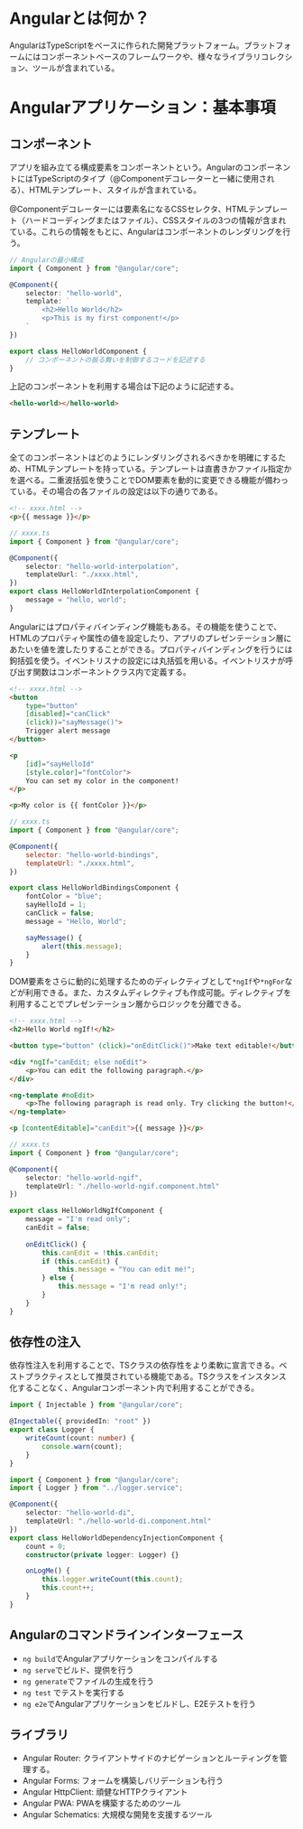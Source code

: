 # Angularとは何か？

AngularはTypeScriptをベースに作られた開発プラットフォーム。プラットフォームにはコンポーネントベースのフレームワークや、様々なライブラリコレクション、ツールが含まれている。

# Angularアプリケーション：基本事項

## コンポーネント

アプリを組み立てる構成要素をコンポーネントという。AngularのコンポーネントにはTypeScriptのタイプ（@Componentデコレーターと一緒に使用される）、HTMLテンプレート、スタイルが含まれている。

@Componentデコレーターには要素名になるCSSセレクタ、HTMLテンプレート（ハードコーディングまたはファイル）、CSSスタイルの3つの情報が含まれている。これらの情報をもとに、Angularはコンポーネントのレンダリングを行う。

```ts
// Angularの最小構成
import { Component } from "@angular/core";

@Component({
    selector: "hello-world",
    template: `
        <h2>Hello World</h2>
        <p>This is my first component!</p>
    `
})

export class HelloWorldComponent {
    // コンポーネントの振る舞いを制御するコードを記述する
}
```

上記のコンポーネントを利用する場合は下記のように記述する。

```html
<hello-world></hello-world>
```

## テンプレート

全てのコンポーネントはどのようにレンダリングされるべきかを明確にするため、HTMLテンプレートを持っている。テンプレートは直書きかファイル指定かを選べる。二重波括弧を使うことでDOM要素を動的に変更できる機能が備わっている。その場合の各ファイルの設定は以下の通りである。

```html
<!-- xxxx.html -->
<p>{{ message }}</p>
```

```ts
// xxxx.ts
import { Component } from "@angular/core";

@Component({
    selector: "hello-world-interpolation",
    templateUurl: "./xxxx.html",
})
export class HelloWorldInterpolationComponent {
    message = "hello, world";
}
```

Angularにはプロパティバインディング機能もある。その機能を使うことで、HTMLのプロパティや属性の値を設定したり、アプリのプレゼンテーション層にあたいを値を渡したりすることができる。プロパティバインディングを行うには鉤括弧を使う。イベントリスナの設定には丸括弧を用いる。イベントリスナが呼び出す関数はコンポーネントクラス内で定義する。

```html
<!-- xxxx.html -->
<button
    type="button"
    [disabled]="canClick"
    (click))="sayMessage()">
    Trigger alert message
</button>

<p
    [id]="sayHelloId"
    [style.color]="fontColor">
    You can set my color in the component!
</p>

<p>My color is {{ fontColor }}</p>
```

```js
// xxxx.ts
import { Component } from "@angular/core";

@Component({
    selector: "hello-world-bindings",
    templateUrl: "./xxxx.html",
})

export class HelloWorldBindingsComponent {
    fontColor = "blue";
    sayHelloId = 1;
    canClick = false;
    message = "Hello, World";

    sayMessage() {
        alert(this.message);
    }
}
```

DOM要素をさらに動的に処理するためのディレクティブとして`*ngIf`や`*ngFor`などが利用できる。また、カスタムディレクティブも作成可能。ディレクティブを利用することでプレゼンテーション層からロジックを分離できる。

```html
<!-- xxxx.html -->
<h2>Hello World ngIf!</h2>

<button type="button" (click)="onEditClick()">Make text editable!</button>

<div *ngIf="canEdit; else noEdit">
    <p>You can edit the following paragraph.</p>
</div>

<ng-template #noEdit>
    <p>The following paragraph is read only. Try clicking the button!</p>
</ng-template>

<p [contentEditable]="canEdit">{{ message }}</p>
```

```ts
// xxxx.ts
import { Component } from "@angular/core";

@Component({
    selector: "hello-world-ngif",
    templateUrl: "./hello-world-ngif.component.html"
})

export class HelloWorldNgIfComponent {
    message = "I'm read only";
    canEdit = false;
    
    onEditClick() {
        this.canEdit = !this.canEdit;
        if (this.canEdit) {
            this.message = "You can edit me!";
        } else {
            this.message = "I'm read only!";
        }
    }
}
```

## 依存性の注入

依存性注入を利用することで、TSクラスの依存性をより柔軟に宣言できる。ベストプラクティスとして推奨されている機能である。TSクラスをインスタンス化することなく、Angularコンポーネント内で利用することができる。

```ts
import { Injectable } from "@angular/core";

@Ingectable({ providedIn: "root" })
export class Logger {
    writeCount(count: number) {
        console.warn(count);
    }
}
```

```ts
import { Component } from "@angular/core";
import { Logger } from "../logger.service";

@Component({
    selector: "hello-world-di",
    templateUrl: "./hello-world-di.component.html"
})
export class HelloWorldDependencyInjectionComponent {
    count = 0;
    constructor(private logger: Logger) {}

    onLogMe() {
        this.logger.writeCount(this.count);
        this.count++;
    }
}
```

## Angularのコマンドラインインターフェース

- `ng build`でAngularアプリケーションをコンパイルする
- `ng serve`でビルド、提供を行う
- `ng generate`でファイルの生成を行う
- `ng test` でテストを実行する
- `ng e2e`でAngularアプリケーションをビルドし、E2Eテストを行う

## ライブラリ

- Angular Router: クライアントサイドのナビゲーションとルーティングを管理する。
- Angular Forms: フォームを構築しバリデーションも行う
- Angular HttpClient: 頑健なHTTPクライアント
- Angular PWA: PWAを構築するためのツール
- Angular Schematics: 大規模な開発を支援するツール
